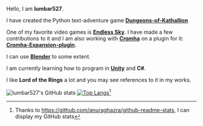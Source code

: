 Hello, I am **lumbar527**.

I have created the Python text-adventure game **[Dungeons-of-Kathallion](https://github.com/Dungeons-of-Kathallion/Dungeons-of-Kathallion)**

One of my favorite video games is **[Endless Sky](https://github.com/endless-sky/endless-sky)**. I have made a few contributions to it and I am also working with **[Cromha](https://github.com/OcelotWalrus)** on a plugin for it: **[Cromha-Expansion-plugin](https://github.com/OcelotWalrus/Cromha-Expansion-plugin)**.

I can use **[Blender](https://blender.org)** to some extent.

I am currently learning how to program in **[Unity](https://unity.com)** and **C#**.

I like **Lord of the Rings** a lot and you may see references to it in my works.

![lumbar527's GitHub stats](https://github-readme-stats.vercel.app/api?username=lumbar527&show_icons=true&theme=dark)
[![Top Langs](https://github-readme-stats.vercel.app/api/top-langs/?username=lumbar527&theme=dark)](https://github.com/lumbar527/github-readme-stats)[^*]

[^*]: Thanks to https://github.com/anuraghazra/github-readme-stats, I can display my GitHub stats
